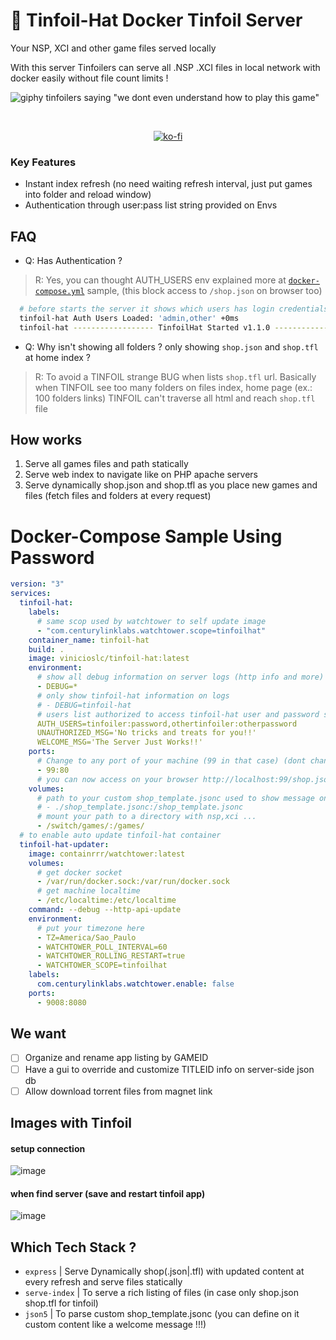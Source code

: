 # 📂 Tinfoil-Hat Docker Tinfoil Server

Your NSP, XCI and other game files served locally

With this server Tinfoilers can serve all .NSP .XCI files in local network with docker easily without file count limits !

![giphy tinfoilers saying "we dont even understand how to play this game"](https://media.giphy.com/media/3o6Zt4uuhvA0qmUIgg/giphy.gif)

<div align="center">
 <br>

[![ko-fi](https://ko-fi.com/img/githubbutton_sm.svg)](https://ko-fi.com/K3K424BR8)

</div>

### Key Features
  - Instant index refresh (no need waiting refresh interval, just put games into folder and reload window)
  - Authentication through user:pass list string provided on Envs

## FAQ

- Q: Has Authentication ?

> R: Yes, you can thought AUTH_USERS env explained more at [`docker-compose.yml`](#docker-compose-sample-using-password) sample, (this block access to `/shop.json` on browser too)

```bash
  # before starts the server it shows which users has login credentials
  tinfoil-hat Auth Users Loaded: 'admin,other' +0ms
  tinfoil-hat ------------------ TinfoilHat Started v1.1.0 ------------------ +5ms
```

- Q: Why isn't showing all folders ? only showing `shop.json` and `shop.tfl` at home index ?

> R: To avoid a TINFOIL strange BUG when lists `shop.tfl` url. Basically when TINFOIL see too many folders on files index, home page (ex.: 100 folders links) TINFOIL can't traverse all html and reach `shop.tfl` file

## How works

1. Serve all games files and path statically
2. Serve web index to navigate like on PHP apache servers
3. Serve dynamically shop.json and shop.tfl as you place new games and files (fetch files and folders at every request)

# Docker-Compose Sample Using Password

```yml
version: "3"
services:
  tinfoil-hat:
    labels:
      # same scop used by watchtower to self update image
      - "com.centurylinklabs.watchtower.scope=tinfoilhat"
    container_name: tinfoil-hat
    build: .
    image: vinicioslc/tinfoil-hat:latest
    environment:
      # show all debug information on server logs (http info and more)
      - DEBUG=*
      # only show tinfoil-hat information on logs
      # - DEBUG=tinfoil-hat
      # users list authorized to access tinfoil-hat user and password separated by ":" and users separated by "," <your-user>:<your-pass>
      AUTH_USERS=tinfoiler:password,othertinfoiler:otherpassword
      UNAUTHORIZED_MSG='No tricks and treats for you!!'
      WELCOME_MSG='The Server Just Works!!'
    ports:
      # Change to any port of your machine (99 in that case) (dont change the :80 !!!)
      - 99:80
      # you can now access on your browser http://localhost:99/shop.json and see your games
    volumes:
      # path to your custom shop_template.jsonc used to show message on success or add authentication
      # - ./shop_template.jsonc:/shop_template.jsonc
      # mount your path to a directory with nsp,xci ...
      - /switch/games/:/games/
  # to enable auto update tinfoil-hat container
  tinfoil-hat-updater:
    image: containrrr/watchtower:latest
    volumes:
      # get docker socket
      - /var/run/docker.sock:/var/run/docker.sock
      # get machine localtime
      - /etc/localtime:/etc/localtime
    command: --debug --http-api-update
    environment:
      # put your timezone here
      - TZ=America/Sao_Paulo
      - WATCHTOWER_POLL_INTERVAL=60
      - WATCHTOWER_ROLLING_RESTART=true
      - WATCHTOWER_SCOPE=tinfoilhat
    labels:
      com.centurylinklabs.watchtower.enable: false
    ports:
      - 9008:8080
```

## We want
- [ ] Organize and rename app listing by GAMEID
- [ ] Have a gui to override and customize TITLEID info on server-side json db
- [ ] Allow download torrent files from magnet link

## Images with Tinfoil

#### setup connection

![image](https://user-images.githubusercontent.com/10997022/214877049-8d369eb5-7440-4b22-9763-96da1c277f41.png)

#### when find server (save and restart tinfoil app)

![image](https://user-images.githubusercontent.com/10997022/214877143-e5a67dd8-939c-4a37-8763-619c1fa0b0d5.png)

## Which Tech Stack ?

- `express` | Serve Dynamically shop(.json|.tfl) with updated content at every refresh and serve files statically
- `serve-index` | To serve a rich listing of files (in case only shop.json shop.tfl for tinfoil)
- `json5` | To parse custom shop_template.jsonc (you can define on it custom content like a welcome message !!!)
